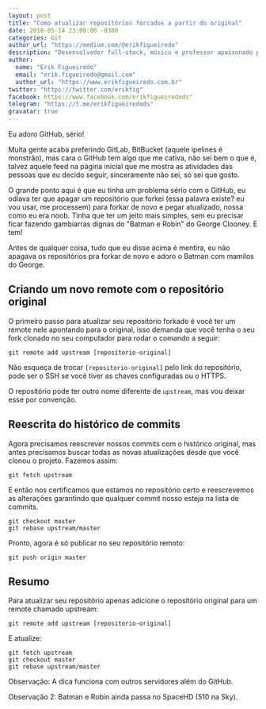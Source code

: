 ```yaml
---
layout: post
title: "Como atualizar repositórios forcados a partir do original"
date: 2018-05-14 23:00:00 -0300
categories: Git
author_url: "https://medium.com/@erikfigueiredo"
description: "Desenvolvedor full-stack, músico e professor apaixonado por código e nerdices de todos os tipos..."
author:
  name: "Erik Figueiredo"
  email: "erik.figueiredo@gmail.com"
  author_url: "https://www.erikfigueiredo.com.br"
twitter: "https://twitter.com/erikfig"
facebook: https://www.facebook.com/erikfigueiredods"
telegram: "https://t.me/erikfigueiredods"
gravatar: true
---
```


Eu adoro GitHub, sério!

Muita gente acaba preferindo GitLab, BitBucket (aquele ipelines é monstrão), mas cara o GitHub tem algo que me cativa, não sei bem o que é, talvez aquele feed na página inicial que me mostra as atividades das pessoas que eu decido seguir, sinceramente não sei, só sei que gosto.

O grande ponto aqui é que eu tinha um problema sério com o GitHub, eu odiava ter que apagar um repositório que forkei (essa palavra existe? eu vou usar, me processem) para forkar de novo e pegar atualizado, nossa como eu era noob. Tinha que ter um jeito mais simples, sem eu precisar ficar fazendo gambiarras dignas do "Batman e Robin" do George Clooney. E tem!

Antes de qualquer coisa, tudo que eu disse acima é mentira, eu não apagava os repositórios pra forkar de novo e adoro o Batman com mamilos do George.

## Criando um novo remote com o repositório original

O primeiro passo para atualizar seu repositório forkado é você ter um remote nele apontando para o original, isso demanda que você tenha o seu fork clonado no seu computador para rodar o comando a seguir:

```
git remote add upstream [repositorio-original]
```

Não esqueça de trocar `[repositorio-original]` pelo link do repositório, pode ser o SSH se você tiver as chaves configuradas ou o HTTPS.

O repositório pode ter outro nome diferente de `upstream`, mas vou deixar esse por convenção.

## Reescrita do histórico de commits

Agora precisamos reescrever nossos commits com o histórico original, mas antes precisamos buscar todas as novas atualizações desde que você clonou o projeto. Fazemos assim:

```
git fetch upstream
```

E então nos certificamos que estamos no repositório certo e reescrevemos as alterações garantindo que qualquer commit nosso esteja na lista de commits.

```
git checkout master
git rebase upstream/master
```

Pronto, agora é só publicar no seu repositório remoto:

```
git push origin master
```

## Resumo

Para atualizar seu repositório apenas adicione o repositório original para um remote chamado upstream:

```
git remote add upstream [repositorio-original]
```

E atualize:

```
git fetch upstream
git checkout master
git rebase upstream/master
```

Observação: A dica funciona com outros servidores além do GitHub.

Observação 2: Batman e Robin ainda passa no SpaceHD (510 na Sky).
